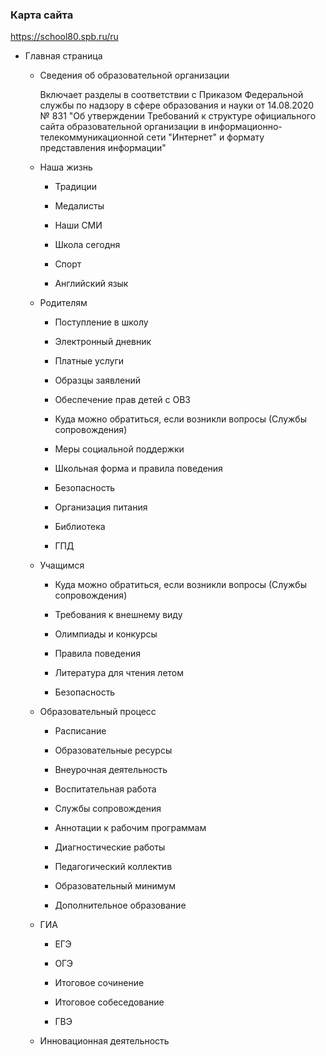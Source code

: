 ### Карта сайта

https://school80.spb.ru/ru

- Главная страница
  
  - Сведения об образовательной организации
    
    Включает разделы в соответствии с Приказом Федеральной службы по надзору в сфере образования и науки от 14.08.2020 № 831 "Об утверждении Требований к структуре официального сайта образовательной организации в информационно-телекоммуникационной сети "Интернет" и формату представления информации"
  
  - Наша жизнь
    
    - Традиции
    
    - Медалисты
    
    - Наши СМИ
    
    - Школа сегодня
    
    - Спорт
    
    - Английский язык
  
  - Родителям
    
    - Поступление в школу
    
    - Электронный дневник
    
    - Платные услуги
    
    - Образцы заявлений
    
    - Обеспечение прав детей с ОВЗ
    
    - Куда можно обратиться, если возникли вопросы (Службы сопровождения)
    
    - Меры социальной поддержки
    
    - Школьная форма и правила поведения
    
    - Безопасность
    
    - Организация питания
    
    - Библиотека
    
    - ГПД
  
  - Учащимся
    
    - Куда можно обратиться, если возникли вопросы (Службы сопровождения)
    
    - Требования к внешнему виду
    
    - Олимпиады и конкурсы
    
    - Правила поведения
    
    - Литература для чтения летом
    
    - Безопасность
  
  - Образовательный процесс
    
    - Расписание
    
    - Образовательные ресурсы
    
    - Внеурочная деятельность
    
    - Воспитательная работа
    
    - Службы сопровождения
    
    - Аннотации к рабочим программам
    
    - Диагностические работы
    
    - Педагогический коллектив
    
    - Образовательный минимум
    
    - Дополнительное образование
  
  - ГИА
    
    - ЕГЭ
    
    - ОГЭ
    
    - Итоговое сочинение
    
    - Итоговое собеседование
    
    - ГВЭ
  
  - Инновационная деятельность
